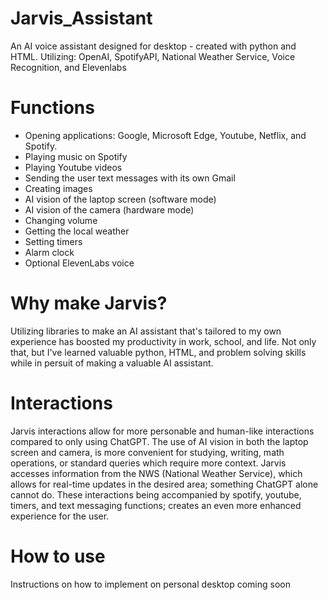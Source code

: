 # Jarvis_Assistant
An AI voice assistant designed for desktop - created with python and HTML.
Utilizing: OpenAI, SpotifyAPI, National Weather Service, Voice Recognition, and Elevenlabs

# Functions
- Opening applications: Google, Microsoft Edge, Youtube, Netflix, and Spotify.
- Playing music on Spotify
- Playing Youtube videos
- Sending the user text messages with its own Gmail
- Creating images
- AI vision of the laptop screen (software mode)
- AI vision of the camera (hardware mode)
- Changing volume
- Getting the local weather
- Setting timers
- Alarm clock
- Optional ElevenLabs voice

# Why make Jarvis?
Utilizing libraries to make an AI assistant that's tailored to my own experience has boosted my productivity in work, school, and life.
Not only that, but I've learned valuable python, HTML, and problem solving skills while in persuit of making a valuable AI assistant.

# Interactions
Jarvis interactions allow for more personable and human-like interactions compared to only using ChatGPT.
The use of AI vision in both the laptop screen and camera, is more convenient for studying, writing, math operations, or standard queries which require more context.
Jarvis accesses information from the NWS (National Weather Service), which allows for real-time updates in the desired area; something ChatGPT alone cannot do.
These interactions being accompanied by spotify, youtube, timers, and text messaging functions; creates an even more enhanced experience for the user.

# How to use
Instructions on how to implement on personal desktop coming soon
